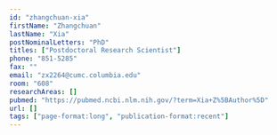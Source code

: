 ```yaml
---
id: "zhangchuan-xia"
firstName: "Zhangchuan"
lastName: "Xia"
postNominalLetters: "PhD"
titles: ["Postdoctoral Research Scientist"]
phone: "851-5285"
fax: ""
email: "zx2264@cumc.columbia.edu"
room: "608"
researchAreas: []
pubmed: "https://pubmed.ncbi.nlm.nih.gov/?term=Xia+Z%5BAuthor%5D"
url: []
tags: ["page-format:long", "publication-format:recent"]
---
```

